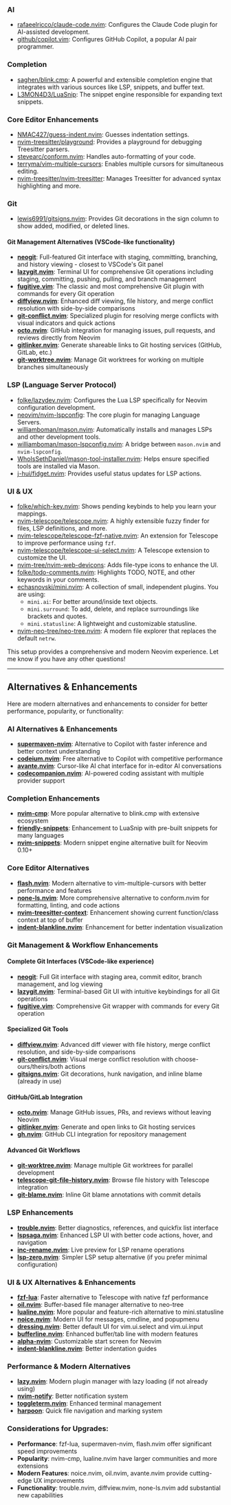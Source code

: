 ### AI
- [rafaeelricco/claude-code.nvim](https://github.com/rafaeelricco/claude-code.nvim): Configures the Claude Code plugin for AI-assisted development.
- [github/copilot.vim](https://github.com/github/copilot.vim): Configures GitHub Copilot, a popular AI pair programmer.

### Completion
- [saghen/blink.cmp](https://github.com/saghen/blink.cmp): A powerful and extensible completion engine that integrates with various sources like LSP, snippets, and buffer text.
- [L3MON4D3/LuaSnip](https://github.com/L3MON4D3/LuaSnip): The snippet engine responsible for expanding text snippets.

### Core Editor Enhancements
- [NMAC427/guess-indent.nvim](https://github.com/NMAC427/guess-indent.nvim): Guesses indentation settings.
- [nvim-treesitter/playground](https://github.com/nvim-treesitter/playground): Provides a playground for debugging Treesitter parsers.
- [stevearc/conform.nvim](https://github.com/stevearc/conform.nvim): Handles auto-formatting of your code.
- [terryma/vim-multiple-cursors](https://github.com/terryma/vim-multiple-cursors): Enables multiple cursors for simultaneous editing.
- [nvim-treesitter/nvim-treesitter](https://github.com/nvim-treesitter/nvim-treesitter): Manages Treesitter for advanced syntax highlighting and more.

### Git
- [lewis6991/gitsigns.nvim](https://github.com/lewis6991/gitsigns.nvim): Provides Git decorations in the sign column to show added, modified, or deleted lines.

#### Git Management Alternatives (VSCode-like functionality)
- **[neogit](https://github.com/NeogitOrg/neogit)**: Full-featured Git interface with staging, committing, branching, and history viewing - closest to VSCode's Git panel
- **[lazygit.nvim](https://github.com/kdheepak/lazygit.nvim)**: Terminal UI for comprehensive Git operations including staging, committing, pushing, pulling, and branch management
- **[fugitive.vim](https://github.com/tpope/vim-fugitive)**: The classic and most comprehensive Git plugin with commands for every Git operation
- **[diffview.nvim](https://github.com/sindrets/diffview.nvim)**: Enhanced diff viewing, file history, and merge conflict resolution with side-by-side comparisons
- **[git-conflict.nvim](https://github.com/akinsho/git-conflict.nvim)**: Specialized plugin for resolving merge conflicts with visual indicators and quick actions
- **[octo.nvim](https://github.com/pwntester/octo.nvim)**: GitHub integration for managing issues, pull requests, and reviews directly from Neovim
- **[gitlinker.nvim](https://github.com/ruifm/gitlinker.nvim)**: Generate shareable links to Git hosting services (GitHub, GitLab, etc.)
- **[git-worktree.nvim](https://github.com/ThePrimeagen/git-worktree.nvim)**: Manage Git worktrees for working on multiple branches simultaneously

### LSP (Language Server Protocol)
- [folke/lazydev.nvim](https://github.com/folke/lazydev.nvim): Configures the Lua LSP specifically for Neovim configuration development.
- [neovim/nvim-lspconfig](https://github.com/neovim/nvim-lspconfig): The core plugin for managing Language Servers.
- [williamboman/mason.nvim](https://github.com/williamboman/mason.nvim): Automatically installs and manages LSPs and other development tools.
- [williamboman/mason-lspconfig.nvim](https://github.com/williamboman/mason-lspconfig.nvim): A bridge between `mason.nvim` and `nvim-lspconfig`.
- [WhoIsSethDaniel/mason-tool-installer.nvim](https://github.com/WhoIsSethDaniel/mason-tool-installer.nvim): Helps ensure specified tools are installed via Mason.
- [j-hui/fidget.nvim](https://github.com/j-hui/fidget.nvim): Provides useful status updates for LSP actions.

### UI & UX
- [folke/which-key.nvim](https://github.com/folke/which-key.nvim): Shows pending keybinds to help you learn your mappings.
- [nvim-telescope/telescope.nvim](https://github.com/nvim-telescope/telescope.nvim): A highly extensible fuzzy finder for files, LSP definitions, and more.
- [nvim-telescope/telescope-fzf-native.nvim](https://github.com/nvim-telescope/telescope-fzf-native.nvim): An extension for Telescope to improve performance using `fzf`.
- [nvim-telescope/telescope-ui-select.nvim](https://github.com/nvim-telescope/telescope-ui-select.nvim): A Telescope extension to customize the UI.
- [nvim-tree/nvim-web-devicons](https://github.com/nvim-tree/nvim-web-devicons): Adds file-type icons to enhance the UI.
- [folke/todo-comments.nvim](https://github.com/folke/todo-comments.nvim): Highlights TODO, NOTE, and other keywords in your comments.
- [echasnovski/mini.nvim](https://github.com/echasnovski/mini.nvim): A collection of small, independent plugins. You are using:
    - `mini.ai`: For better around/inside text objects.
    - `mini.surround`: To add, delete, and replace surroundings like brackets and quotes.
    - `mini.statusline`: A lightweight and customizable statusline.
- [nvim-neo-tree/neo-tree.nvim](https://github.com/nvim-neo-tree/neo-tree.nvim): A modern file explorer that replaces the default `netrw`.

This setup provides a comprehensive and modern Neovim experience. Let me know if you have any other questions!

---

## Alternatives & Enhancements

Here are modern alternatives and enhancements to consider for better performance, popularity, or functionality:

### AI Alternatives & Enhancements
- **[supermaven-nvim](https://github.com/supermaven-inc/supermaven-nvim)**: Alternative to Copilot with faster inference and better context understanding
- **[codeium.nvim](https://github.com/Exafunction/codeium.nvim)**: Free alternative to Copilot with competitive performance
- **[avante.nvim](https://github.com/yetone/avante.nvim)**: Cursor-like AI chat interface for in-editor AI conversations
- **[codecompanion.nvim](https://github.com/olimorris/codecompanion.nvim)**: AI-powered coding assistant with multiple provider support

### Completion Enhancements
- **[nvim-cmp](https://github.com/hrsh7th/nvim-cmp)**: More popular alternative to blink.cmp with extensive ecosystem
- **[friendly-snippets](https://github.com/rafamadriz/friendly-snippets)**: Enhancement to LuaSnip with pre-built snippets for many languages
- **[nvim-snippets](https://github.com/garymjr/nvim-snippets)**: Modern snippet engine alternative built for Neovim 0.10+

### Core Editor Alternatives
- **[flash.nvim](https://github.com/folke/flash.nvim)**: Modern alternative to vim-multiple-cursors with better performance and features
- **[none-ls.nvim](https://github.com/nvimtools/none-ls.nvim)**: More comprehensive alternative to conform.nvim for formatting, linting, and code actions
- **[nvim-treesitter-context](https://github.com/nvim-treesitter/nvim-treesitter-context)**: Enhancement showing current function/class context at top of buffer
- **[indent-blankline.nvim](https://github.com/lukas-reineke/indent-blankline.nvim)**: Enhancement for better indentation visualization

### Git Management & Workflow Enhancements
#### Complete Git Interfaces (VSCode-like experience)
- **[neogit](https://github.com/NeogitOrg/neogit)**: Full Git interface with staging area, commit editor, branch management, and log viewing
- **[lazygit.nvim](https://github.com/kdheepak/lazygit.nvim)**: Terminal-based Git UI with intuitive keybindings for all Git operations
- **[fugitive.vim](https://github.com/tpope/vim-fugitive)**: Comprehensive Git wrapper with commands for every Git operation

#### Specialized Git Tools
- **[diffview.nvim](https://github.com/sindrets/diffview.nvim)**: Advanced diff viewer with file history, merge conflict resolution, and side-by-side comparisons
- **[git-conflict.nvim](https://github.com/akinsho/git-conflict.nvim)**: Visual merge conflict resolution with choose-ours/theirs/both actions
- **[gitsigns.nvim](https://github.com/lewis6991/gitsigns.nvim)**: Git decorations, hunk navigation, and inline blame (already in use)

#### GitHub/GitLab Integration
- **[octo.nvim](https://github.com/pwntester/octo.nvim)**: Manage GitHub issues, PRs, and reviews without leaving Neovim
- **[gitlinker.nvim](https://github.com/ruifm/gitlinker.nvim)**: Generate and open links to Git hosting services
- **[gh.nvim](https://github.com/ldelossa/gh.nvim)**: GitHub CLI integration for repository management

#### Advanced Git Workflows
- **[git-worktree.nvim](https://github.com/ThePrimeagen/git-worktree.nvim)**: Manage multiple Git worktrees for parallel development
- **[telescope-git-file-history.nvim](https://github.com/isak102/telescope-git-file-history.nvim)**: Browse file history with Telescope integration
- **[git-blame.nvim](https://github.com/f-person/git-blame.nvim)**: Inline Git blame annotations with commit details

### LSP Enhancements
- **[trouble.nvim](https://github.com/folke/trouble.nvim)**: Better diagnostics, references, and quickfix list interface
- **[lspsaga.nvim](https://github.com/nvimdev/lspsaga.nvim)**: Enhanced LSP UI with better code actions, hover, and navigation
- **[inc-rename.nvim](https://github.com/smjonas/inc-rename.nvim)**: Live preview for LSP rename operations
- **[lsp-zero.nvim](https://github.com/VonHeikemen/lsp-zero.nvim)**: Simpler LSP setup alternative (if you prefer minimal configuration)

### UI & UX Alternatives & Enhancements
- **[fzf-lua](https://github.com/ibhagwan/fzf-lua)**: Faster alternative to Telescope with native fzf performance
- **[oil.nvim](https://github.com/stevearc/oil.nvim)**: Buffer-based file manager alternative to neo-tree
- **[lualine.nvim](https://github.com/nvim-lualine/lualine.nvim)**: More popular and feature-rich alternative to mini.statusline
- **[noice.nvim](https://github.com/folke/noice.nvim)**: Modern UI for messages, cmdline, and popupmenu
- **[dressing.nvim](https://github.com/stevearc/dressing.nvim)**: Better default UI for vim.ui.select and vim.ui.input
- **[bufferline.nvim](https://github.com/akinsho/bufferline.nvim)**: Enhanced buffer/tab line with modern features
- **[alpha-nvim](https://github.com/goolord/alpha-nvim)**: Customizable start screen for Neovim
- **[indent-blankline.nvim](https://github.com/lukas-reineke/indent-blankline.nvim)**: Better indentation guides

### Performance & Modern Alternatives
- **[lazy.nvim](https://github.com/folke/lazy.nvim)**: Modern plugin manager with lazy loading (if not already using)
- **[nvim-notify](https://github.com/rcarriga/nvim-notify)**: Better notification system
- **[toggleterm.nvim](https://github.com/akinsho/toggleterm.nvim)**: Enhanced terminal management
- **[harpoon](https://github.com/ThePrimeagen/harpoon)**: Quick file navigation and marking system

### Considerations for Upgrades:
- **Performance**: fzf-lua, supermaven-nvim, flash.nvim offer significant speed improvements
- **Popularity**: nvim-cmp, lualine.nvim have larger communities and more extensions
- **Modern Features**: noice.nvim, oil.nvim, avante.nvim provide cutting-edge UX improvements
- **Functionality**: trouble.nvim, diffview.nvim, none-ls.nvim add substantial new capabilities
        